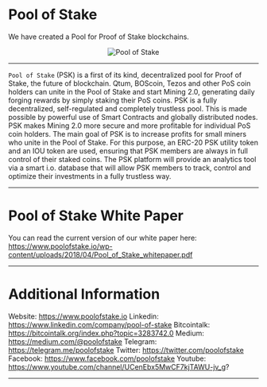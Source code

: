 # Pool of Stake
We have created a Pool for Proof of Stake blockchains.


<p align="center">
  <img src="https://raw.githubusercontent.com/poolofstake/PSK/master/images/PSK_Logo.png?raw=true" alt="Pool of Stake"/>
</p>

---

`Pool of Stake` (PSK) is a first of its kind, decentralized pool for Proof of Stake, the future
of blockchain. Qtum, BOScoin, Tezos and other PoS coin holders can unite in the Pool of Stake
and start Mining 2.0, generating daily forging rewards by simply staking their PoS coins.
PSK is a fully decentralized, self-regulated and completely trustless pool. This is made possible
by powerful use of Smart Contracts and globally distributed nodes. PSK makes Mining 2.0 more
secure and more profitable for individual PoS coin holders. The main goal of PSK is to increase
profits for small miners who unite in the Pool of Stake. For this purpose, an ERC-20 PSK utility
token and an IOU token are used, ensuring that PSK members are always in full control of their
staked coins. The PSK platform will provide an analytics tool via a smart i.o. database that will
allow PSK members to track, control and optimize their investments in a fully trustless way.

---

# Pool of Stake White Paper

You can read the current version of our white paper here:
https://www.poolofstake.io/wp-content/uploads/2018/04/Pool_of_Stake_whitepaper.pdf

---

# Additional Information

Website: https://www.poolofstake.io
Linkedin: https://www.linkedin.com/company/pool-of-stake
Bitcointalk: https://bitcointalk.org/index.php?topic=3283742.0
Medium: https://medium.com/@poolofstake
Telegram: https://telegram.me/poolofstake
Twitter: https://twitter.com/poolofstake
Facebook: https://www.facebook.com/poolofstake
Youtube: https://www.youtube.com/channel/UCenEbx5MwCF7kjTAWU-jv_g?

---
